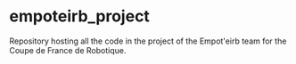 # empoteirb_project
Repository hosting all the code in the project of the Empot'eirb team for the Coupe de France de Robotique.
